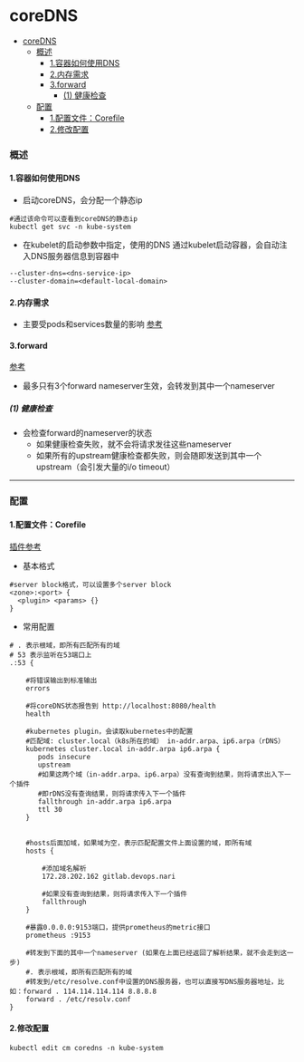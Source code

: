 # coreDNS

<!-- @import "[TOC]" {cmd="toc" depthFrom=1 depthTo=6 orderedList=false} -->
<!-- code_chunk_output -->

- [coreDNS](#coredns)
    - [概述](#概述)
      - [1.容器如何使用DNS](#1容器如何使用dns)
      - [2.内存需求](#2内存需求)
      - [3.forward](#3forward)
        - [(1) 健康检查](#1-健康检查)
    - [配置](#配置)
      - [1.配置文件：Corefile](#1配置文件corefile)
      - [2.修改配置](#2修改配置)

<!-- /code_chunk_output -->

### 概述

#### 1.容器如何使用DNS
* 启动coreDNS，会分配一个静态ip
```shell
#通过该命令可以查看到coreDNS的静态ip
kubectl get svc -n kube-system
```
* 在kubelet的启动参数中指定，使用的DNS
通过kubelet启动容器，会自动注入DNS服务器信息到容器中
```shell
--cluster-dns=<dns-service-ip>
--cluster-domain=<default-local-domain>
```

#### 2.内存需求

* 主要受pods和services数量的影响
[参考](https://github.com/coredns/deployment/blob/master/kubernetes/Scaling_CoreDNS.md)

#### 3.forward
[参考](https://coredns.io/plugins/forward/)

* 最多只有3个forward nameserver生效，会转发到其中一个nameserver

##### (1) 健康检查
* 会检查forward的nameserver的状态
  * 如果健康检查失败，就不会将请求发往这些nameserver
  * 如果所有的upstream健康检查都失败，则会随即发送到其中一个upstream（会引发大量的i/o timeout）

***

### 配置

#### 1.配置文件：Corefile

[插件参考](https://github.com/coredns/coredns/tree/master/plugin)

* 基本格式
```shell
#server block格式，可以设置多个server block
<zone>:<port> {
  <plugin> <params> {}
}
```

* 常用配置
```shell
# . 表示根域，即所有匹配所有的域
# 53 表示监听在53端口上
.:53 {

    #将错误输出到标准输出
    errors

    #将coreDNS状态报告到 http://localhost:8080/health
    health

    #kubernetes plugin，会读取kubernetes中的配置
    #匹配域: cluster.local（k8s所在的域） in-addr.arpa、ip6.arpa（rDNS）
    kubernetes cluster.local in-addr.arpa ip6.arpa {
       pods insecure
       upstream
       #如果这两个域（in-addr.arpa、ip6.arpa）没有查询到结果，则将请求出入下一个插件
       #即rDNS没有查询结果，则将请求传入下一个插件
       fallthrough in-addr.arpa ip6.arpa
       ttl 30
    }


    #hosts后面加域，如果域为空，表示匹配配置文件上面设置的域，即所有域
    hosts {

        #添加域名解析
        172.28.202.162 gitlab.devops.nari

        #如果没有查询到结果，则将请求传入下一个插件
        fallthrough
    }

    #暴露0.0.0.0:9153端口，提供prometheus的metric接口
    prometheus :9153

    #转发到下面的其中一个nameserver (如果在上面已经返回了解析结果，就不会走到这一步)
    #. 表示根域，即所有匹配所有的域
    #转发到/etc/resolve.conf中设置的DNS服务器，也可以直接写DNS服务器地址，比如：forward . 114.114.114.114 8.8.8.8
    forward . /etc/resolv.conf
}
```

#### 2.修改配置
```shell
kubectl edit cm coredns -n kube-system
```
